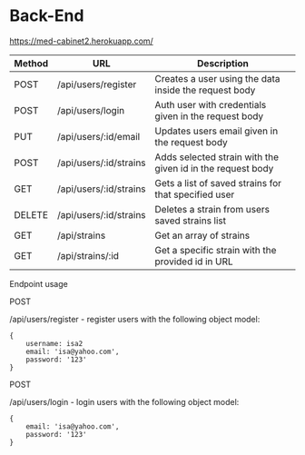 # Back-End
https://med-cabinet2.herokuapp.com/


| Method | URL                    | Description                                                |
| ------ | ---------------------- | ---------------------------------------------------------- |
| POST   | /api/users/register    | Creates a user using the data inside the request body      |
| POST   | /api/users/login       | Auth user with credentials given in the request body       |
| PUT    | /api/users/:id/email   | Updates users email given in the request body              |
| POST   | /api/users/:id/strains | Adds selected strain with the given id in the request body |
| GET    | /api/users/:id/strains | Gets a list of saved strains for that specified user       |
| DELETE | /api/users/:id/strains | Deletes a strain from users saved strains list             |
|     GET   |   /api/strains                     |       Get an array of strains                                                     |
|    GET	    |        /api/strains/:id	                |    Get a specific strain with the provided id in URL
                                                        

Endpoint usage


POST

/api/users/register - register users with the following object model:

```
{
    username: isa2
    email: 'isa@yahoo.com',
    password: '123'
}
```

POST

/api/users/login - login users with the following object model:
```
{
    email: 'isa@yahoo.com',
    password: '123'
}
```

